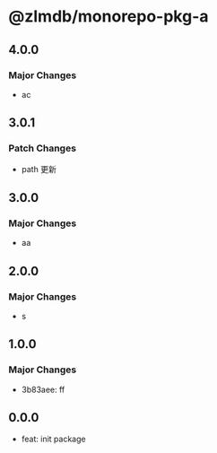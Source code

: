 # @zlmdb/monorepo-pkg-a

## 4.0.0

### Major Changes

- ac

## 3.0.1

### Patch Changes

- path 更新

## 3.0.0

### Major Changes

- aa

## 2.0.0

### Major Changes

- s

## 1.0.0

### Major Changes

- 3b83aee: ff

## 0.0.0

- feat: init package
